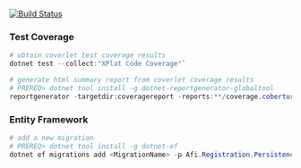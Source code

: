 [![Build Status](https://app.travis-ci.com/ne1410s/afi.registration.svg?branch=main)](https://app.travis-ci.com/ne1410s/afi.registration)

### Test Coverage
```powershell
# obtain coverlet test coverage results
dotnet test --collect:"XPlat Code Coverage"`

# generate html summary report from coverlet coverage results
# PREREQ> dotnet tool install -g dotnet-reportgenerator-globaltool
reportgenerator -targetdir:coveragereport -reports:**/coverage.cobertura.xml -reporttypes:htmlsummary
```

### Entity Framework
```powershell
# add a new migration
# PREREQ> dotnet tool install -g dotnet-ef
dotnet ef migrations add <MigrationName> -p Afi.Registration.Persistence -s Afi.Registration.Api
```
